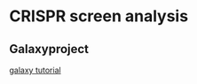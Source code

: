 # CRISPR screen analysis 



## Galaxyproject
[galaxy tutorial](https://training.galaxyproject.org/training-material/topics/genome-annotation/tutorials/crispr-screen/tutorial.html)
